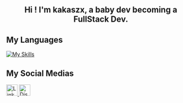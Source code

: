 <h2 align="center">Hi ! I'm kakaszx, a baby dev becoming a FullStack Dev.</h2>

##  My Languages
[![My Skills](https://skillicons.dev/icons?i=html,css,js)](https://skillicons.dev)

##  My Social Medias
<div>
    <a href="https://www.linkedin.com/in/kaaurelio/" target="_blank">
    <img src="https://img.shields.io/static/v1?message=LinkedIn&logo=linkedin&label=&color=0077B5&logoColor=white&style=flat" height="30" alt="LinkedIn" />
  </a>
  <a href="https://discord.com/users/kakaszx" target="_blank">
    <img src="https://img.shields.io/static/v1?message=Discord&logo=discord&label=&color=7289DA&logoColor=white&style=flat" height="30" alt="Discord" />
  </a>
</div>

###
